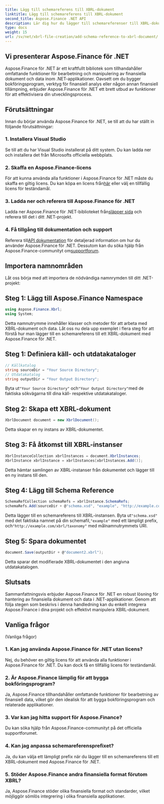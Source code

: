 ```yaml
---
title: Lägg till schemareferens till XBRL-dokument
linktitle: Lägg till schemareferens till XBRL-dokument
second_title: Aspose.Finance .NET API
description: Lär dig hur du lägger till schemareferenser till XBRL-dokument med Aspose.Finance för .NET. Effektivisera din finansiella databehandling idag!
type: docs
weight: 15
url: /sv/net/xbrl-file-creation/add-schema-reference-to-xbrl-document/
---
```

## Vi presenterar Aspose.Finance för .NET
Aspose.Finance för .NET är ett kraftfullt bibliotek som tillhandahåller omfattande funktioner för bearbetning och manipulering av finansiella dokument och data inom .NET-applikationer. Oavsett om du bygger bokföringsprogram, verktyg för finansiell analys eller någon annan finansiell tillämpning, erbjuder Aspose.Finance för .NET ett brett utbud av funktioner för att effektivisera din utvecklingsprocess.
## Förutsättningar
Innan du börjar använda Aspose.Finance för .NET, se till att du har ställt in följande förutsättningar:
### 1. Installera Visual Studio
Se till att du har Visual Studio installerat på ditt system. Du kan ladda ner och installera det från Microsofts officiella webbplats.
### 2. Skaffa en Aspose.Finance-licens
För att kunna använda alla funktioner i Aspose.Finance för .NET måste du skaffa en giltig licens. Du kan köpa en licens från[här](https://purchase.aspose.com/buy) eller välj en tillfällig licens för teständamål.
### 3. Ladda ner och referera till Aspose.Finance för .NET
 Ladda ner Aspose.Finance för .NET-biblioteket från[släpper sida](https://releases.aspose.com/finance/net/) och referera till det i ditt .NET-projekt.
### 4. Få tillgång till dokumentation och support
 Referera till[API dokumentation](https://reference.aspose.com/finance/net/) för detaljerad information om hur du använder Aspose.Finance för .NET. Dessutom kan du söka hjälp från Aspose.Finance-communityt om[supportforum](https://forum.aspose.com/c/finance/43).
## Importera namnområden
Låt oss börja med att importera de nödvändiga namnrymden till ditt .NET-projekt:
## Steg 1: Lägg till Aspose.Finance Namespace
```csharp
using Aspose.Finance.Xbrl;
using System;
```
Detta namnutrymme innehåller klasser och metoder för att arbeta med XBRL-dokument och data.
Låt oss nu dela upp exemplet i flera steg för att förstå hur man lägger till en schemareferens till ett XBRL-dokument med Aspose.Finance för .NET.
## Steg 1: Definiera käll- och utdatakataloger
```csharp
// Källkatalog
string sourceDir = "Your Source Directory";
// Utdatakatalog
string outputDir = "Your Output Directory";
```
 Byta ut`"Your Source Directory"` och`"Your Output Directory"`med de faktiska sökvägarna till dina käll- respektive utdatakataloger.
## Steg 2: Skapa ett XBRL-dokument
```csharp
XbrlDocument document = new XbrlDocument();
```
Detta skapar en ny instans av XBRL-dokumentet.
## Steg 3: Få åtkomst till XBRL-instanser
```csharp
XbrlInstanceCollection xbrlInstances = document.XbrlInstances;
XbrlInstance xbrlInstance = xbrlInstances[xbrlInstances.Add()];
```
Detta hämtar samlingen av XBRL-instanser från dokumentet och lägger till en ny instans till den.
## Steg 4: Lägg till Schema Reference
```csharp
SchemaRefCollection schemaRefs = xbrlInstance.SchemaRefs;
schemaRefs.Add(sourceDir + @"schema.xsd", "example", "http://example.com/xbrl/taxonomi");
```
 Detta lägger till en schemareferens till XBRL-instansen. Byta ut`"schema.xsd"` med det faktiska namnet på din schemafil,`"example"` med ett lämpligt prefix, och`"http://example.com/xbrl/taxonomy"` med målnamnutrymmets URI.
## Steg 5: Spara dokumentet
```csharp
document.Save(outputDir + @"document2.xbrl");
```
Detta sparar det modifierade XBRL-dokumentet i den angivna utdatakatalogen.
## Slutsats
Sammanfattningsvis erbjuder Aspose.Finance för .NET en robust lösning för hantering av finansiella dokument och data i .NET-applikationer. Genom att följa stegen som beskrivs i denna handledning kan du enkelt integrera Aspose.Finance i dina projekt och effektivt manipulera XBRL-dokument.
## Vanliga frågor
 (Vanliga frågor)
### 1. Kan jag använda Aspose.Finance för .NET utan licens?
Nej, du behöver en giltig licens för att använda alla funktioner i Aspose.Finance för .NET. Du kan dock få en tillfällig licens för teständamål.
### 2. Är Aspose.Finance lämplig för att bygga bokföringsprogram?
Ja, Aspose.Finance tillhandahåller omfattande funktioner för bearbetning av finansiell data, vilket gör den idealisk för att bygga bokföringsprogram och relaterade applikationer.
### 3. Var kan jag hitta support för Aspose.Finance?
Du kan söka hjälp från Aspose.Finance-communityt på det officiella supportforumet.
### 4. Kan jag anpassa schemareferensprefixet?
Ja, du kan välja ett lämpligt prefix när du lägger till en schemareferens till ett XBRL-dokument med Aspose.Finance för .NET.
### 5. Stöder Aspose.Finance andra finansiella format förutom XBRL?
Ja, Aspose.Finance stöder olika finansiella format och standarder, vilket möjliggör sömlös integrering i olika finansiella applikationer.